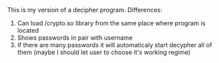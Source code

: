 This is my version of a decipher program. 
Differences:
1) Can load /crypto.so library from the same place where program is located
2) Shows passwords in pair with username
3) If there are many passwords it will automaticaly start decypher all of them (maybe I should let user to choose it's working regime)
